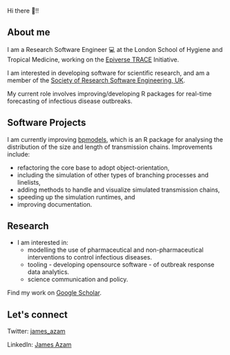 Hi there :wave:!! 

## About me

I am a Research Software Engineer :computer: at the London School of Hygiene and Tropical Medicine, working on the [Epiverse TRACE](https://github.com/epiverse-trace) Initiative. 

I am interested in developing software for scientific research, and am a member of the [Society of Research Software Engineering, UK](https://society-rse.org/). 

My current role involves improving/developing R packages for real-time forecasting of infectious disease outbreaks. 

## Software Projects

I am currently improving [bpmodels](https://github.com/epiverse-trace/bpmodels), which is an R package for analysing the distribution of the size and length of transmission chains. Improvements include: 
- refactoring the core base to adopt object-orientation, 
- including the simulation of other types of branching processes and  linelists, 
- adding methods to handle and visualize simulated transmission chains, 
- speeding up the simulation runtimes, and 
- improving documentation. 

## Research

- I am interested in: 
    - modelling the use of pharmaceutical and non-pharmaceutical interventions to control infectious diseases. 
    - tooling - developing opensource software - of outbreak response data analytics. 
    - science communication and policy. 

Find my work on [Google Scholar](https://scholar.google.co.za/citations?user=IxRpXp8AAAAJ&hl=en).

## Let's connect

Twitter: [james_azam](https://twitter.com/james_azam)

LinkedIn: [James Azam](https://www.linkedin.com/in/james-azam-phd-6b5b00176/)

